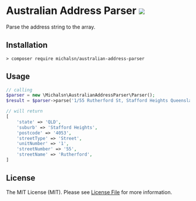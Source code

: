 # Australian Address Parser [![](https://github.com/michalsn/australian-address-parser/workflows/PHP%20Tests/badge.svg)](https://github.com/michalsn/australian-address-parser/actions?query=workflow%3A%22PHP+Tests%22)

Parse the address string to the array.

## Installation

	> composer require michalsn/australian-address-parser

## Usage

```php
// calling
$parser = new \Michalsn\AustralianAddressParser\Parser();
$result = $parser->parse('1/55 Rutherford St, Stafford Heights Queensland');

// will return 
[
	'state' => 'QLD',
	'suburb' => 'Stafford Heights',
	'postcode' => '4053',
	'streetType' => 'Street',
	'unitNumber' => '1',
	'streetNumber' => '55',
	'streetName' => 'Rutherford',
]
```

## License

The MIT License (MIT). Please see [License File](LICENSE) for more information.